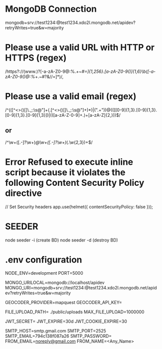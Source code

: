 # MongoDB Connection
mongodb+srv://test1234:<password>@test1234.xdo2l.mongodb.net/apidev?retryWrites=true&w=majority

# Please use a valid URL with HTTP or HTTPS (regex)
/https?:\/\/(www\.)?[-a-zA-Z0-9@:%._\+~#=]{1,256}\.[a-zA-Z0-9()]{1,6}\b([-a-zA-Z0-9()@:%_\+.~#?&//=]*)/,

# Please use a valid email (regex)
/^(([^<>()\[\]\\.,;:\s@"]+(\.[^<>()\[\]\\.,;:\s@"]+)*)|(".+"))@((\[[0-9]{1,3}\.[0-9]{1,3}\.[0-9]{1,3}\.[0-9]{1,3}\])|(([a-zA-Z\-0-9]+\.)+[a-zA-Z]{2,}))$/
## or
/^\w+([\.-]?\w+)*@\w+([\.-]?\w+)*(\.\w{2,3})+$/

# Error Refused to execute inline script because it violates the following Content Security Policy directive

// Set Security headers
app.use(helmet({ contentSecurityPolicy: false }));

# SEEDER
node seeder -i (create BD)
node seeder -d (destroy BD)

# .env configuration
NODE_ENV=development
PORT=5000

MONGO_URILOCAL=mongodb://localhost/apidev
MONGO_URI=mongodb+srv://test1234:<password>@test1234.xdo2l.mongodb.net/apidev?retryWrites=true&w=majority

GEOCODER_PROVIDER=mapquest
GEOCODER_API_KEY=<Key>

FILE_UPLOAD_PATH= ./public/uploads
MAX_FILE_UPLOAD=1000000

JWT_SECRET=<Key>
JWT_EXPIRE=30d
JWT_COOKIE_EXPIRE=30

SMTP_HOST=smtp.gmail.com
SMTP_PORT=2525
SMTP_EMAIL=794c138f087a26
SMTP_PASSWORD=<password>
FROM_EMAIL=noreply@gmail.com
FROM_NAME=<Any_Name>